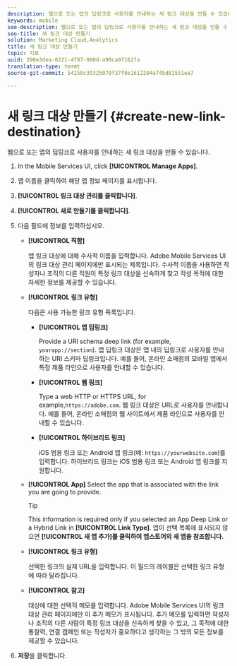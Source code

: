 ```yaml
---
description: 웹으로 또는 앱의 딥링크로 사용자를 안내하는 새 링크 대상을 만들 수 있습니다.
keywords: mobile
seo-description: 웹으로 또는 앱의 딥링크로 사용자를 안내하는 새 링크 대상을 만들 수 있습니다.
seo-title: 새 링크 대상 만들기
solution: Marketing Cloud,Analytics
title: 새 링크 대상 만들기
topic: 지표
uuid: 390e3dea-0221-4f97-980d-a90ca9f162fa
translation-type: tm+mt
source-git-commit: 54150c39325070f37f8e1612204a745d81551ea7

---
```



# 새 링크 대상 만들기 {#create-new-link-destination}

웹으로 또는 앱의 딥링크로 사용자를 안내하는 새 링크 대상을 만들 수 있습니다.

1. In the Mobile Services UI, click **[!UICONTROL Manage Apps]**.
1. 앱 이름을 클릭하여 해당 앱 정보 페이지를 표시합니다.
1. **[!UICONTROL 링크 대상 관리를 클릭합니다]**.
1. **[!UICONTROL 새로 만들기를 클릭합니다]**.
1. 다음 필드에 정보를 입력하십시오.
   * **[!UICONTROL 직함]**

      앱 링크 대상에 대해 수사적 이름을 입력합니다. Adobe Mobile Services UI의 링크 대상 관리 페이지에만 표시되는 제목입니다. 수사적 이름을 사용하면 작성자나 조직의 다른 직원이 특정 링크 대상을 신속하게 찾고 작성 목적에 대한 자세한 정보를 제공할 수 있습니다.

   * **[!UICONTROL 링크 유형]**

      다음은 사용 가능한 링크 유형 목록입니다.

      * **[!UICONTROL 앱 딥링크]**

         Provide a URI schema deep link (for example, `yourapp://section`). 앱 딥링크 대상은 앱 내의 딥링크로 사용자를 안내하는 URI 스키마 딥링크입니다. 예를 들어, 온라인 소매점의 모바일 앱에서 특정 제품 라인으로 사용자를 안내할 수 있습니다.

      * **[!UICONTROL 웹 링크]**

         Type a web HTTP or HTTPS URL, for example,`https://adobe.com`. 웹 링크 대상은 URL로 사용자를 안내합니다. 예를 들어, 온라인 소매점의 웹 사이트에서 제품 라인으로 사용자를 안내할 수 있습니다.

      * **[!UICONTROL 하이브리드 링크]**

         iOS 범용 링크 또는 Android 앱 링크(예: `https://yourwebsite.com`)를 입력합니다. 하이브리드 링크는 iOS 범용 링크 또는 Android 앱 링크를 지원합니다.
   * **[!UICONTROL App]**
Select the app that is associated with the link you are going to provide.

      >[!TIP]
      >
      >This information is required only if you selected an App Deep Link or a Hybrid Link in **[!UICONTROL Link Type]**. 앱이 선택 목록에 표시되지 않으면 **[!UICONTROL 새 앱 추가]를 클릭하여 앱스토어의 새 앱을 참조합니다.**

   * **[!UICONTROL 링크 유형]**

      선택한 링크의 실제 URL을 입력합니다. 이 필드의 레이블은 선택한 링크 유형에 따라 달라집니다.

   * **[!UICONTROL 참고]**

      대상에 대한 선택적 메모를 입력합니다. Adobe Mobile Services UI의 링크 대상 관리 페이지에만 이 추가 메모가 표시됩니다. 추가 메모를 입력하면 작성자나 조직의 다른 사람이 특정 링크 대상을 신속하게 찾을 수 있고, 그 목적에 대한 통찰력, 연결 캠페인 또는 작성자가 중요하다고 생각하는 그 밖의 모든 정보를 제공할 수 있습니다.


1. **저장**&#x200B;을 클릭합니다.
